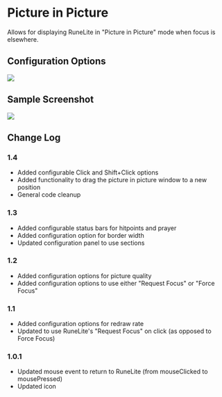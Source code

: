 # Picture in Picture
Allows for displaying RuneLite in "Picture in Picture" mode when focus is elsewhere.

## Configuration Options
![](https://github.com/dekuScrub731/images/blob/master/picture-in-picture-config.png)

## Sample Screenshot
![](https://github.com/dekuScrub731/images/blob/master/picture-in-picture-screenshot.png)

## Change Log

### 1.4
- Added configurable Click and Shift+Click options
- Added functionality to drag the picture in picture window to a new position
- General code cleanup

### 1.3
- Added configurable status bars for hitpoints and prayer
- Added configuration option for border width
- Updated configuration panel to use sections

### 1.2
- Added configuration options for picture quality
- Added configuration options to use either "Request Focus" or "Force Focus"

### 1.1
- Added configuration options for redraw rate
- Updated to use RuneLite's "Request Focus" on click (as opposed to Force Focus)

### 1.0.1
- Updated mouse event to return to RuneLite (from mouseClicked to mousePressed)
- Updated icon